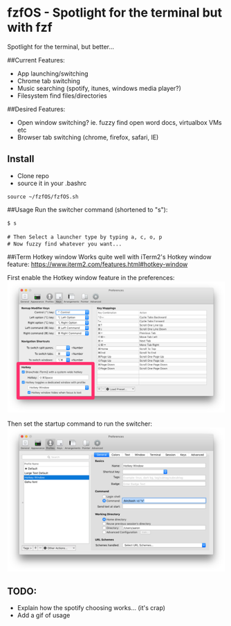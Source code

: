 # fzfOS - Spotlight for the terminal but with fzf

Spotlight for the terminal, but better...

##Current Features:
- App launching/switching
- Chrome tab switching
- Music searching (spotify, itunes, windows media player?)
- Filesystem find files/directories

##Desired Features:
- Open window switching? ie. fuzzy find open word docs, virtualbox VMs etc
- Browser tab switching (chrome, firefox, safari, IE)

## Install
- Clone repo
- source it in your .bashrc

```
source ~/fzfOS/fzfOS.sh
```

##Usage
Run the switcher command (shortened to "s"):
```
$ s

# Then Select a launcher type by typing a, c, o, p
# Now fuzzy find whatever you want...
```

##iTerm Hotkey window
Works quite well with iTerm2's Hotkey window feature: https://www.iterm2.com/features.html#hotkey-window

First enable the Hotkey window feature in the preferences:
![screenshot](iterm-prefs1.png)

Then set the startup command to run the switcher:
![screenshot](iterm-prefs2.png)


## TODO:
- Explain how the spotify choosing works... (it's crap)
- Add a gif of usage

